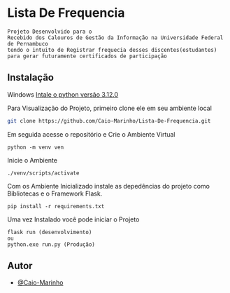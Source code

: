 # Lista De Frequencia

    Projeto Desenvolvido para o
    Recebido dos Calouros de Gestão da Informação na Universidade Federal de Pernambuco
    tendo o intuito de Registrar frequecia desses discentes(estudantes) 
    para gerar futuramente certificados de participação 

## Instalação

Windows
[Intale o python versão 3.12.0](https://www.python.org/downloads/release/python-3120/)
    
Para Visualização do Projeto, primeiro clone ele em seu ambiente local

```bash
git clone https://github.com/Caio-Marinho/Lista-De-Frequencia.git
```

Em seguida acesse o repositório e Crie o Ambiente Virtual

```
python -m venv ven
```
Inicie o Ambiente
```
./venv/scripts/activate
```
Com os Ambiente Inicializado instale as depedências do projeto como Bibliotecas e o Framework Flask.
```
pip install -r requirements.txt
```
Uma vez Instalado você pode iniciar o Projeto
    
```
flask run (desenvolvimento)
ou
python.exe run.py (Produção)
```
    
## Autor

- [@Caio-Marinho](https://github.com/Caio-Marinho)

